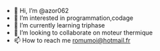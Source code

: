 - 👋 Hi, I’m @azor062
- 👀 I’m interested in programmation,codage
- 🌱 I’m currently learning triphase 
- 💞️ I’m looking to collaborate on moteur thermique 
- 📫 How to reach me romumoi@hotmail.fr

<!---
azor062/azor062 is a ✨ special ✨ repository because its `README.md` (this file) appears on your GitHub profile.
You can click the Preview link to take a look at your changes.
--->

